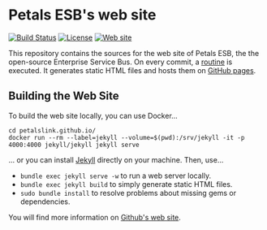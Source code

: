 # Petals ESB's web site

[![Build Status](https://travis-ci.org/petalslink/petalslink.github.io.svg?branch=master)](https://travis-ci.org/petalslink/petalslink.github.io)
[![License](https://img.shields.io/badge/license-Creative%20Commons-blue.svg)](http://creativecommons.org/licenses/by/3.0/)
[![Web site](https://img.shields.io/badge/website-petals.ow2.org-712e7f.svg)](http://petals.ow2.org)

This repository contains the sources for the web site of Petals ESB, the the open-source Enterprise Service Bus.
On every commit, a [routine](http://jekyllrb.com/) is executed. It generates static HTML files and hosts
them on [GitHub pages](https://pages.github.com/).


## Building the Web Site

To build the web site locally, you can use Docker...

```
cd petalslink.github.io/
docker run --rm --label=jekyll --volume=$(pwd):/srv/jekyll -it -p 4000:4000 jekyll/jekyll jekyll serve
```

... or you can install [Jekyll](http://jekyllrb.com/) directly on your machine.
Then, use...

* `bundle exec jekyll serve -w` to run a web server locally.
* `bundle exec jekyll build` to simply generate static HTML files.
* `sudo bundle install` to resolve problems about missing gems or dependencies.

You will find more information on [Github's web site](https://help.github.com/articles/setting-up-your-pages-site-locally-with-jekyll/).
